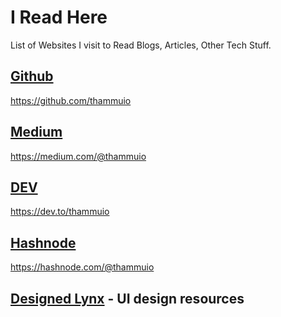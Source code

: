 # I Read Here
List of Websites I visit to Read Blogs, Articles, Other Tech Stuff.

## [Github](https://github.com/)
https://github.com/thammuio

## [Medium](https://medium.com/)
https://medium.com/@thammuio

## [DEV](https://dev.to/)
https://dev.to/thammuio

## [Hashnode](https://hashnode.com/)
https://hashnode.com/@thammuio

## [Designed Lynx](https://www.designerlynx.co/)  - UI design resources
